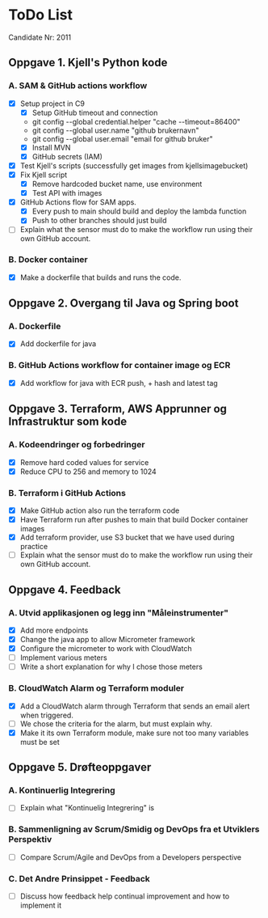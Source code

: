 # ToDo List

Candidate Nr: 2011

## Oppgave 1. Kjell's Python kode
### A. SAM & GitHub actions workflow 
* [x] Setup project in C9
  * [x] Setup GitHub timeout and connection
  * git config --global credential.helper "cache --timeout=86400"
  * git config --global user.name "github brukernavn"
  * git config --global user.email "email for github bruker"
  * [x] Install MVN
  * [x] GitHub secrets (IAM)
* [x] Test Kjell's scripts (successfully get images from kjellsimagebucket)
* [x] Fix Kjell script
  * [x] Remove hardcoded bucket name, use environment
  * [x] Test API with images
* [x] GitHub Actions flow for SAM apps. 
  * [x] Every push to main should build and deploy the lambda function
  * [x] Push to other branches should just build
* [ ] Explain what the sensor must do to make the workflow run using their own GitHub account.

### B. Docker container
* [x] Make a dockerfile that builds and runs the code. 

## Oppgave 2. Overgang til Java og Spring boot
### A. Dockerfile
* [x] Add dockerfile for java

### B. GitHub Actions workflow for container image og ECR
* [x] Add workflow for java with ECR push, + hash and latest tag

## Oppgave 3. Terraform, AWS Apprunner og Infrastruktur som kode
### A. Kodeendringer og forbedringer
* [x] Remove hard coded values for service
* [x] Reduce CPU to 256 and memory to 1024

### B. Terraform i GitHub Actions
* [x] Make GitHub action also run the terraform code
* [x] Have Terraform run after pushes to main that build Docker container images
* [x] Add terraform provider, use S3 bucket that we have used during practice
* [ ] Explain what the sensor must do to make the workflow run using their own GitHub account.

## Oppgave 4. Feedback

### A. Utvid applikasjonen og legg inn "Måleinstrumenter"
* [x] Add more endpoints
* [x] Change the java app to allow Micrometer framework
* [x] Configure the micrometer to work with CloudWatch
* [ ] Implement various meters
* [ ] Write a short explanation for why I chose those meters

### B. CloudWatch Alarm og Terraform moduler
* [x] Add a CloudWatch alarm through Terraform that sends an email alert when triggered.
* [ ] We chose the criteria for the alarm, but must explain why.
* [x] Make it its own Terraform module, make sure not too many variables must be set

## Oppgave 5. Drøfteoppgaver

### A. Kontinuerlig Integrering
* [ ] Explain what "Kontinuelig Integrering" is

### B. Sammenligning av Scrum/Smidig og DevOps fra et Utviklers Perspektiv
* [ ] Compare Scrum/Agile and DevOps from a Developers perspective

### C. Det Andre Prinsippet - Feedback
* [ ] Discuss how feedback help continual improvement and how to implement it

